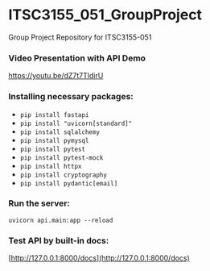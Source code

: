 # ITSC3155_051_GroupProject
Group Project Repository for ITSC3155-051

### Video Presentation with API Demo
https://youtu.be/dZ7t7TldirU

### Installing necessary packages:  
* `pip install fastapi`
* `pip install "uvicorn[standard]"`  
* `pip install sqlalchemy`  
* `pip install pymysql`
* `pip install pytest`
* `pip install pytest-mock`
* `pip install httpx`
* `pip install cryptography`
* `pip install pydantic[email]`
### Run the server:
`uvicorn api.main:app --reload`
### Test API by built-in docs:
[http://127.0.0.1:8000/docs](http://127.0.0.1:8000/docs)
